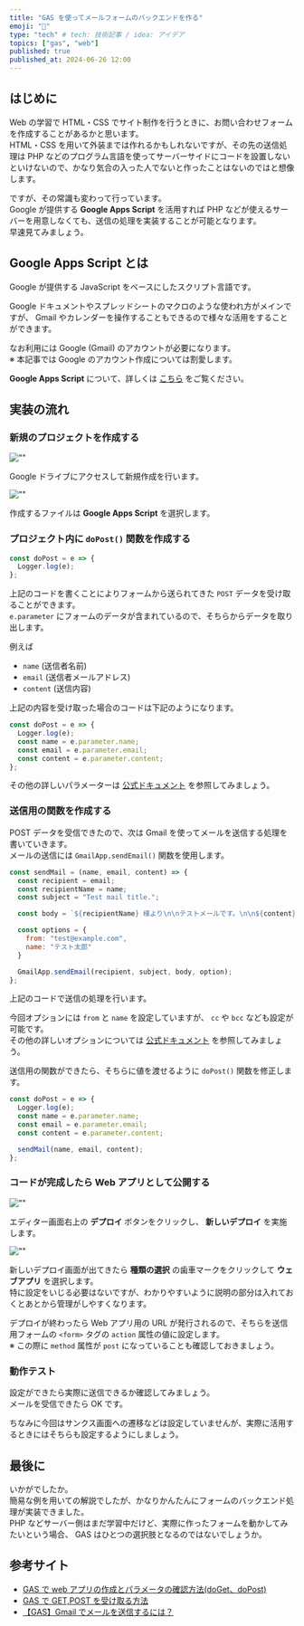 ```yaml
---
title: "GAS を使ってメールフォームのバックエンドを作る"
emoji: "📧"
type: "tech" # tech: 技術記事 / idea: アイデア
topics: ["gas", "web"]
published: true
published_at: 2024-06-26 12:00
---
```


## はじめに

Web の学習で HTML・CSS でサイト制作を行うときに、お問い合わせフォームを作成することがあるかと思います。  
HTML・CSS を用いて外装までは作れるかもしれないですが、その先の送信処理は PHP などのプログラム言語を使ってサーバーサイドにコードを設置しないといけないので、かなり気合の入った人でないと作ったことはないのではと想像します。

ですが、その常識も変わって行っています。  
Google が提供する **Google Apps Script** を活用すれば PHP などが使えるサーバーを用意しなくても、送信の処理を実装することが可能となります。  
早速見てみましょう。

## Google Apps Script とは

Google が提供する JavaScript をベースにしたスクリプト言語です。

Google ドキュメントやスプレッドシートのマクロのような使われ方がメインですが、 Gmail やカレンダーを操作することもできるので様々な活用をすることができます。

なお利用には Google (Gmail) のアカウントが必要になります。  
※ 本記事では Google のアカウント作成については割愛します。

**Google Apps Script** について、詳しくは [こちら](https://developers.google.com/apps-script/) をご覧ください。

## 実装の流れ

### 新規のプロジェクトを作成する

![""](/images/20240626-form-backend-on-gas/img001.png)

Google ドライブにアクセスして新規作成を行います。

![""](/images/20240626-form-backend-on-gas/img002.png)

作成するファイルは **Google Apps Script** を選択します。

### プロジェクト内に `doPost()` 関数を作成する

```javascript
const doPost = e => {
  Logger.log(e);
};
```

上記のコードを書くことによりフォームから送られてきた `POST` データを受け取ることができます。  
`e.parameter` にフォームのデータが含まれているので、そちらからデータを取り出します。

例えば

- `name` (送信者名前)
- `email` (送信者メールアドレス)
- `content` (送信内容)

上記の内容を受け取った場合のコードは下記のようになります。

```javascript
const doPost = e => {
  Logger.log(e);
  const name = e.parameter.name;
  const email = e.parameter.email;
  const content = e.parameter.content;
};
```

その他の詳しいパラメーターは [公式ドキュメント](https://developers.google.com/apps-script/guides/web) を参照してみましょう。

### 送信用の関数を作成する

POST データを受信できたので、次は Gmail を使ってメールを送信する処理を書いていきます。  
メールの送信には `GmailApp.sendEmail()` 関数を使用します。

```javascript
const sendMail = (name, email, content) => {
  const recipient = email;
  const recipientName = name;
  const subject = "Test mail title.";

  const body = `${recipientName} 様より\n\nテストメールです。\n\n${content}`;

  const options = {
    from: "test@example.com",
    name: "テスト太郎"
  }

  GmailApp.sendEmail(recipient, subject, body, option);
};
```

上記のコードで送信の処理を行います。

今回オプションには `from` と `name` を設定していますが、 `cc` や `bcc` なども設定が可能です。  
その他の詳しいオプションについては [公式ドキュメント](https://developers.google.com/apps-script/reference/gmail/gmail-app) を参照してみましょう。

送信用の関数ができたら、そちらに値を渡せるように `doPost()` 関数を修正します。

```javascript
const doPost = e => {
  Logger.log(e);
  const name = e.parameter.name;
  const email = e.parameter.email;
  const content = e.parameter.content;

  sendMail(name, email, content);
};
```

### コードが完成したら Web アプリとして公開する

![""](/images/20240626-form-backend-on-gas/img003.png)

エディター画面右上の **デプロイ** ボタンをクリックし、 **新しいデプロイ** を実施します。

![""](/images/20240626-form-backend-on-gas/img004.png)

新しいデプロイ画面が出てきたら **種類の選択** の歯車マークをクリックして **ウェブアプリ** を選択します。  
特に設定をいじる必要はないですが、わかりやすいように説明の部分は入れておくとあとから管理がしやすくなります。

デプロイが終わったら Web アプリ用の URL が発行されるので、そちらを送信用フォームの `<form>` タグの `action` 属性の値に設定します。  
※ この際に `method` 属性が `post` になっていることも確認しておきましょう。

### 動作テスト

設定ができたら実際に送信できるか確認してみましょう。  
メールを受信できたら OK です。

ちなみに今回はサンクス画面への遷移などは設定していませんが、実際に活用するときにはそちらも設定するようにしましょう。

## 最後に

いかがでしたか。  
簡易な例を用いての解説でしたが、かなりかんたんにフォームのバックエンド処理が実装できました。  
PHP などサーバー側はまだ学習中だけど、実際に作ったフォームを動かしてみたいという場合、 GAS はひとつの選択肢となるのではないでしょうか。

## 参考サイト

- [GAS で web アプリの作成とパラメータの確認方法(doGet、doPost)](https://breezegroup.co.jp/201906/gas-get/)
- [GAS で GET,POST を受け取る方法](https://kin29.info/gas%E3%81%A7getpost%E3%82%92%E5%8F%97%E3%81%91%E5%8F%96%E3%82%8B%E6%96%B9%E6%B3%95/)
- [【GAS】Gmail でメールを送信するには？](https://masagoroku.com/%E3%80%90gas%E3%80%91gmail%E3%81%A7%E3%83%A1%E3%83%BC%E3%83%AB%E3%82%92%E9%80%81%E4%BF%A1%E3%81%99%E3%82%8B%E3%81%AB%E3%81%AF%EF%BC%9F)
